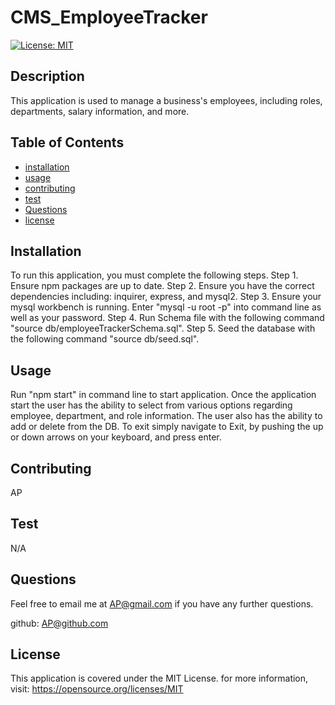 # CMS_EmployeeTracker

[![License: MIT](https://img.shields.io/badge/License-MIT-yellow.svg)](https://opensource.org/licenses/MIT)

## Description

This application is used to manage a business's employees, including roles, departments, salary information, and more. 

## Table of Contents

- [installation](#installation)
- [usage](#usage)
- [contributing](#contributing)
- [test](#test)
- [Questions](#Questions)
- [license](#license)

## Installation

To run this application, you must complete the following steps. Step 1. Ensure npm packages are up to date. Step 2. Ensure you have the correct dependencies including: inquirer, express, and mysql2. Step 3. Ensure your mysql workbench is running. Enter "mysql -u root -p" into command line as well as your password. Step 4. Run Schema file with the following command "source db/employeeTrackerSchema.sql". Step 5. Seed the database with the following command "source db/seed.sql".

## Usage

Run "npm start" in command line to start application. Once the application start the user has the ability to select from various options regarding employee, department, and role information. The user also has the ability to add or delete from the DB. To exit simply navigate to Exit, by pushing the up or down arrows on your keyboard, and press enter. 

## Contributing

AP

## Test

N/A

## Questions

Feel free to email me at <AP@gmail.com> if you have any further questions.

github: [AP@github.com](https://github.com/AP@github.com)

## License
      
  This application is covered under the MIT License. for more information, visit: https://opensource.org/licenses/MIT